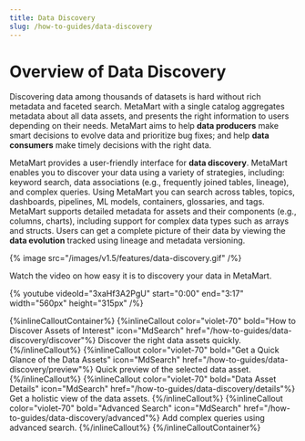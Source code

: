 ```yaml
---
title: Data Discovery
slug: /how-to-guides/data-discovery
---
```


# Overview of Data Discovery

Discovering data among thousands of datasets is hard without rich metadata and faceted search. MetaMart with a single catalog aggregates metadata about all data assets, and presents the right information to users depending on their needs. MetaMart aims to help **data producers** make smart decisions to evolve data and prioritize bug fixes; and help **data consumers** make timely decisions with the right data.

MetaMart provides a user-friendly interface for **data discovery**. MetaMart enables you to discover your data using a variety of strategies, including: keyword search, data associations (e.g., frequently joined tables, lineage), and complex queries. Using MetaMart you can search across tables, topics, dashboards, pipelines, ML models, containers, glossaries, and tags. MetaMart supports detailed metadata for assets and their components (e.g., columns, charts), including support for complex data types such as arrays and structs. Users can get a complete picture of their data by viewing the **data evolution** tracked using lineage and metadata versioning.

{% image
  src="/images/v1.5/features/data-discovery.gif"
/%}

Watch the video on how easy it is to discovery your data in MetaMart.

{%  youtube videoId="3xaHf3A2PgU" start="0:00" end="3:17" width="560px" height="315px" /%}

{%inlineCalloutContainer%}
 {%inlineCallout
  color="violet-70"
  bold="How to Discover Assets of Interest"
  icon="MdSearch"
  href="/how-to-guides/data-discovery/discover"%}
  Discover the right data assets quickly.
 {%/inlineCallout%}
 {%inlineCallout
  color="violet-70"
  bold="Get a Quick Glance of the Data Assets"
  icon="MdSearch"
  href="/how-to-guides/data-discovery/preview"%}
  Quick preview of the selected data asset.
 {%/inlineCallout%}
 {%inlineCallout
  color="violet-70"
  bold="Data Asset Details"
  icon="MdSearch"
  href="/how-to-guides/data-discovery/details"%}
  Get a holistic view of the data assets.
 {%/inlineCallout%}
 {%inlineCallout
  color="violet-70"
  bold="Advanced Search"
  icon="MdSearch"
  href="/how-to-guides/data-discovery/advanced"%}
  Add complex queries using advanced search.
 {%/inlineCallout%}
{%/inlineCalloutContainer%}

